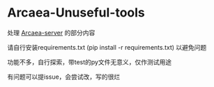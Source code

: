 # Arcaea-Unuseful-tools

处理 [Arcaea-server](https://github.com/Lost-MSth/Arcaea-server)
的部分内容

请自行安装requirements.txt (pip install -r requirements.txt) 以避免问题

功能不多，自行探索，带test的py文件无意义，仅作测试用途

有问题可以提issue，会尝试改，写的很烂
